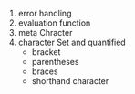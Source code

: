 1. error handling
2. evaluation function
3. meta Chracter
4. character Set and quantified
   - bracket
   - parentheses
   - braces
   - shorthand character
